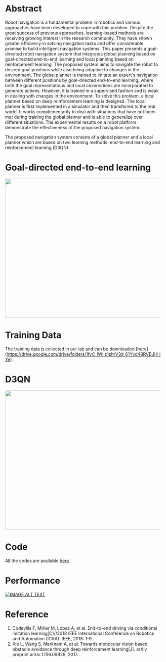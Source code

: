 Abstract
========

Robot navigation is a fundamental problem in robotics and various approaches have been developed to cope with this problem. Despite the great success of previous approaches, learning-based methods are receiving growing interest in the research community. They have shown greater efficiency in solving navigation tasks and offer considerable promise to build intelligent navigation systems. This paper presents a goal-directed robot navigation system that integrates global planning based on goal-directed end-to-end learning and local planning based on reinforcement learning. The proposed system aims to navigate the robot to desired goal positions while also being adaptive to changes in the environment. The global planner is trained to imitate an expert's navigation between different positions by goal-directed end-to-end learning, where both the goal representations and local observations are incorporated to generate actions. However, it is trained in a supervised fashion and is weak in dealing with changes in the environment. To solve this problem, a local planner based on deep reinforcement learning is designed. The local planner is first implemented in a simulator and then transferred to the real world. It works complementarily to deal with situations that have not been met during training the global planner and is able to generalize over different situations. The experimental results on a robot platform demonstrate the effectiveness of the proposed navigation system.


The proposed navigation system consists of a global planner and a local planner which are based on two learning methods: end-to-end learning and reinforcement learning (D3QN).

Goal-directed end-to-end learning
========

<img src="https://github.com/xiaomaozhou26/Towards-Goal-Directed-Navigation-Through-Combining-Learning-Based-Global-and-Local-Planners/blob/master/vgg_action1.jpg"  width="720" height="450">

Training Data 
========
The training data is collected in our lab and can be downloaded [here] (https://drive.google.com/drive/folders/1fvC_lWlIz1shrV3d_61Yvd48RVBJHHYe).

D3QN
========
<img src="https://github.com/xiaomaozhou26/Towards-Goal-Directed-Navigation-Through-Combining-Learning-Based-Global-and-Local-Planners/blob/master/ddqn1.jpg"  width="920" height="450">

Code
========
All the codes are available [here]((https://drive.google.com/drive/folders/1fvC_lWlIz1shrV3d_61Yvd48RVBJHHYe)).

Performance
========
[![IMAGE ALT TEXT](http://img.youtube.com/vi/B8KzscJVUZc/0.jpg)](https://www.youtube.com/watch?v=B8KzscJVUZc "CameraMaster")


Reference
========
1. Codevilla F, Miiller M, López A, et al. End-to-end driving via conditional imitation learning[C]//2018 IEEE International Conference on Robotics and Automation (ICRA). IEEE, 2018: 1-9.
2. Xie L, Wang S, Markham A, et al. Towards monocular vision based obstacle avoidance through deep reinforcement learning[J]. arXiv preprint arXiv:1706.09829, 2017.
